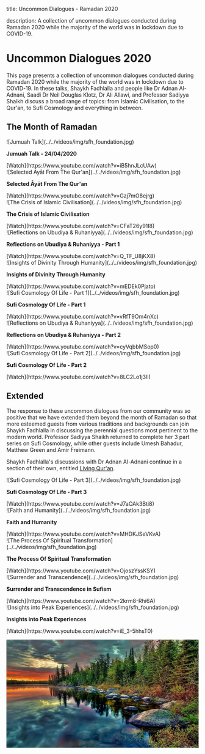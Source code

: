 title: Uncommon Dialogues - Ramadan 2020

description: A collection of uncommon dialogues conducted during Ramadan 2020 while the majority of the world was in lockdown due to COVID-19.

# Uncommon Dialogues 2020

This page presents a collection of uncommon dialogues conducted during Ramadan 2020 while the majority of the world was in lockdown due to COVID-19. In these talks, Shaykh Fadhlalla and people like Dr Adnan Al-Adnani, Saadi Dr Neil Douglas Klotz, Dr Ali Allawi, and Professor Sadiyya Shaikh discuss a broad range of topics: from Islamic Civilisation, to the Qur'an, to Sufi Cosmology and everything in between.

## The Month of Ramadan

<div markdown="1" class="card video sidebar center gemoji center-content">

<div markdown="2" class="video-image">
![Jumuah Talk](../../videos/img/sfh_foundation.jpg)
</div>

**Jumuah Talk - 24/04/2020**

<div markdown="3" class="video-link">
[Watch](https://www.youtube.com/watch?v=iB5hnJLcUAw)
</div>

</div>

<div markdown="1" class="card video sidebar center gemoji center-content">

<div markdown="2" class="video-image">
![Selected Āyāt From The Qur'an](../../videos/img/sfh_foundation.jpg)
</div>

**Selected Āyāt From The Qur'an**

<div markdown="3" class="video-link">
[Watch](https://www.youtube.com/watch?v=Gzj7mO8ejrg)
</div>

</div>

<div markdown="1" class="card video sidebar center gemoji center-content">

<div markdown="2" class="video-image">
![The Crisis of Islamic Civilisation](../../videos/img/sfh_foundation.jpg)
</div>

**The Crisis of Islamic Civilisation**

<div markdown="3" class="video-link">
[Watch](https://www.youtube.com/watch?v=CFaT26y91I8)
</div>

</div>

<div markdown="1" class="card video sidebar center gemoji center-content">

<div markdown="2" class="video-image">
![Reflections on Ubudiya & Ruhaniyya](../../videos/img/sfh_foundation.jpg)
</div>

**Reflections on Ubudiya & Ruhaniyya - Part 1**

<div markdown="3" class="video-link">
[Watch](https://www.youtube.com/watch?v=Q_TF_U8jKX8)
</div>

</div>

<div markdown="1" class="card video sidebar center gemoji center-content">

<div markdown="2" class="video-image">
![Insights of Divinity Through Humanity](../../videos/img/sfh_foundation.jpg)
</div>

**Insights of Divinity Through Humanity**

<div markdown="3" class="video-link">
[Watch](https://www.youtube.com/watch?v=mEDEk0Pjato)
</div>

</div>

<div markdown="1" class="card video sidebar center gemoji center-content">

<div markdown="2" class="video-image">
![Sufi Cosmology Of Life - Part 1](../../videos/img/sfh_foundation.jpg)
</div>

**Sufi Cosmology Of Life - Part 1**

<div markdown="3" class="video-link">
[Watch](https://www.youtube.com/watch?v=vRfT9Om4nXc)
</div>

</div>

<div markdown="1" class="card video sidebar center gemoji center-content">

<div markdown="2" class="video-image">
![Reflections on Ubudiya & Ruhaniyya](../../videos/img/sfh_foundation.jpg)
</div>

**Reflections on Ubudiya & Ruhaniyya - Part 2**

<div markdown="3" class="video-link">
[Watch](https://www.youtube.com/watch?v=cyVqbbMSop0)
</div>

</div>

<div markdown="1" class="card video sidebar center gemoji center-content">

<div markdown="2" class="video-image">
![Sufi Cosmology Of Life - Part 2](../../videos/img/sfh_foundation.jpg)
</div>

**Sufi Cosmology Of Life - Part 2**

<div markdown="3" class="video-link">
[Watch](https://www.youtube.com/watch?v=8LC2Lo1j3lI)
</div>

</div>

<div markdown="1" class="clear"></div>

## Extended

The response to these uncommon dialogues from our community was so positive that we have extended them beyond the month of Ramadan so that more esteemed guests from various traditions and backgrounds can join Shaykh Fadhlalla in discussing the perennial questions most pertinent to the modern world. Professor Sadiyya Shaikh returned to complete her 3 part series on Sufi Cosmology, while other guests include Umesh Bahadur, Matthew Green and Amir Freimann.

Shaykh Fadhlalla's discussions with Dr Adnan Al-Adnani continue in a section of their own, entitled [Living Qur'an](../../videos/living-quran).

<div markdown="1" class="card video sidebar center gemoji center-content">

<div markdown="2" class="video-image">
![Sufi Cosmology Of Life - Part 3](../../videos/img/sfh_foundation.jpg)
</div>

**Sufi Cosmology Of Life - Part 3**

<div markdown="3" class="video-link">
[Watch](https://www.youtube.com/watch?v=J7aOAk3Bti8)
</div>

</div>

<div markdown="1" class="card video sidebar center gemoji center-content">

<div markdown="2" class="video-image">
![Faith and Humanity](../../videos/img/sfh_foundation.jpg)
</div>

**Faith and Humanity**

<div markdown="3" class="video-link">
[Watch](https://www.youtube.com/watch?v=MHDKJSeVKvA)
</div>

</div>

<div markdown="1" class="card video sidebar center gemoji center-content">

<div markdown="2" class="video-image">
![The Process Of Spiritual Transformation](../../videos/img/sfh_foundation.jpg)
</div>

**The Process Of Spiritual Transformation**

<div markdown="3" class="video-link">
[Watch](https://www.youtube.com/watch?v=OjoszYssKSY)
</div>

</div>

<div markdown="1" class="card video sidebar center gemoji center-content">

<div markdown="2" class="video-image">
![Surrender and Transcendence](../../videos/img/sfh_foundation.jpg)
</div>

**Surrender and Transcendence in Sufism**

<div markdown="3" class="video-link">
[Watch](https://www.youtube.com/watch?v=2krm8-Rhi6A)
</div>

</div>

<div markdown="1" class="card video sidebar center gemoji center-content">

<div markdown="2" class="video-image">
![Insights into Peak Experiences](../../videos/img/sfh_foundation.jpg)
</div>

**Insights into Peak Experiences**

<div markdown="3" class="video-link">
[Watch](https://www.youtube.com/watch?v=iE_3-5hhsT0)
</div>

</div>

<div markdown="1" class="clear"></div>

![Aphorims Begin](/assets/images/14.jpg)